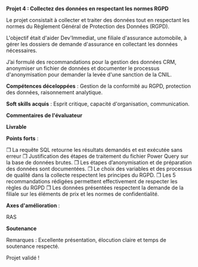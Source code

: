 **Projet 4 : Collectez des données en respectant les normes RGPD**

Le projet consistait à collecter et traiter des données tout en respectant les normes du Règlement Général 
de Protection des Données (RGPD). 

L'objectif était d'aider Dev'Immediat, une filiale d'assurance automobile, à gérer les dossiers de demande 
d'assurance en collectant les données nécessaires. 

J’ai formulé des recommandations pour la gestion des données CRM, anonymiser un fichier de données et documenter 
le processus d'anonymisation pour demander la levée d'une sanction de la CNIL. 

**Compétences déceloppées** : Gestion de la conformité au RGPD, protection des données, raisonnement analytique.

**Soft skills acquis** : Esprit critique, capacité d'organisation, communication.

**Commentaires de l'évaluateur**

**Livrable**

**Points forts** :

❒ La requête SQL retourne les résultats demandés et est exécutée sans erreur 
❒ Justification des étapes de traitement du fichier Power Query sur la base de données brutes.
❒ Les étapes d’anonymisation et de préparation des données sont documentées.
❒ Le choix des variables et des processus de qualité dans la collecte respectent les principes du RGPD.
❒ Les 5 recommandations rédigées permettent effectivement de respecter les règles du RGPD 
❒ Les données présentées respectent la demande de la filiale sur les éléments de prix et les normes de confidentialité. 

**Axes d'amélioration** :

RAS

**Soutenance**

Remarques : Excellente présentation, élocution claire et  temps de soutenance respecté.

Projet validé !

